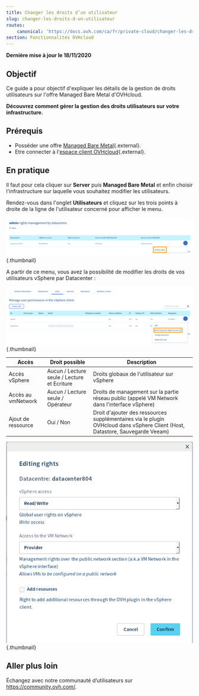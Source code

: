 ```yaml
---
title: Changer les droits d’un utilisateur
slug: changer-les-droits-d-un-utilisateur
routes:
    canonical: 'https://docs.ovh.com/ca/fr/private-cloud/changer-les-droits-d-un-utilisateur/'
section: Fonctionnalités OVHcloud
---
```


**Dernière mise à jour le 18/11/2020**

## Objectif

Ce guide a pour objectif d'expliquer les détails de la gestion de droits utilisateurs sur l'offre Managed Bare Metal d'OVHcloud.

**Découvrez comment gérer la gestion des droits utilisateurs sur votre infrastructure.**

## Prérequis

* Posséder une offre [Managed Bare Metal](https://www.ovhcloud.com/fr-ca/managed-bare-metal/){.external}.
* Etre connecter à l'[espace client OVHcloud](https://ca.ovh.com/auth/?action=gotomanager){.external}.

## En pratique

Il faut pour cela cliquer sur **Server** puis **Managed Bare Metal** et enfin choisir l'infrastructure sur laquelle vous souhaitez modifier les utilisateurs.

Rendez-vous dans l'onglet **Utilisateurs** et cliquez sur les trois points à droite de la ligne de l'utilisateur concerné pour afficher le menu.

![Voir / Modifier les droits par DC](images/user_rights_1.png){.thumbnail}

A partir de ce menu, vous avez la possibilité de modifier les droits de vos utilisateurs vSphere par Datacenter :

![Modifier les droits](images/user_rights_2.png){.thumbnail}

| Accès  | Droit possible | Description |
|---|---|---|
| Accès vSphere | Aucun / Lecture seule / Lecture et Ecriture | Droits globaux de l'utilisateur sur vSphere |
| Accès au vmNetwork | Aucun / Lecture seule / Opérateur | Droits de management sur la partie réseau public (appelé VM Network dans l'interface vSphere) |
| Ajout de ressource | Oui / Non | Droit d'ajouter des ressources supplémentaires via le plugin OVHcloud dans vSphere Client (Host, Datastore, Sauvegarde Veeam) |

![Modifier les droits](images/user_rights_3.png){.thumbnail}

## Aller plus loin

Échangez avec notre communauté d’utilisateurs sur <https://community.ovh.com/>.
